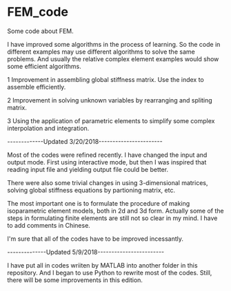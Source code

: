 # FEM_code
Some code about FEM.

I have improved some algorithms in the process of learning. So the code in different examples may use different algorithms to solve the same problems. And usually the relative complex element examples would show some efficient algorithms.

1 Improvement in assembling global stiffness matrix. Use the index to assemble efficiently.

2 Improvement in solving unknown variables by rearranging and spliting matrix.

3 Using the application of parametric elements to simplify some complex interpolation and integration.

-------------Updated 3/20/2018-----------------------

Most of the codes were refined recently. I have changed the input and output mode. First using interactive mode, but then I was inspired that reading input file and yielding output file could be better.

There were also some trivial changes in using 3-dimensional matrices, solving global stiffness equations by partioning matrix, etc.

The most important one is to formulate the procedure of making isoparametric element models, both in 2d and 3d form. Actually some of the steps in formulating finite elements are still not so clear in my mind. I have to add comments in Chinese.

I'm sure that all of the codes have to be improved incessantly.

--------------Updated 5/9/2018------------------------

I have put all in codes wriiten by MATLAB into another folder in this repository. And I began to use Python to rewrite most of the codes. Still, there will be some improvements in this edition.
